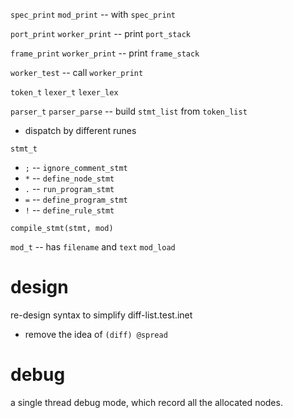 `spec_print`
`mod_print` -- with `spec_print`

`port_print`
`worker_print` -- print `port_stack`

`frame_print`
`worker_print` -- print `frame_stack`

`worker_test` -- call `worker_print`

`token_t`
`lexer_t`
`lexer_lex`

`parser_t`
`parser_parse` -- build `stmt_list` from `token_list`

- dispatch by different runes

`stmt_t`

- `;` -- `ignore_comment_stmt`
- `*` -- `define_node_stmt`
- `.` -- `run_program_stmt`
- `=` -- `define_program_stmt`
- `!` -- `define_rule_stmt`

`compile_stmt(stmt, mod)`

`mod_t` -- has `filename` and `text`
`mod_load`

# design

re-design syntax to simplify diff-list.test.inet

- remove the idea of `(diff) @spread`

# debug

a single thread debug mode, which record all the allocated nodes.
